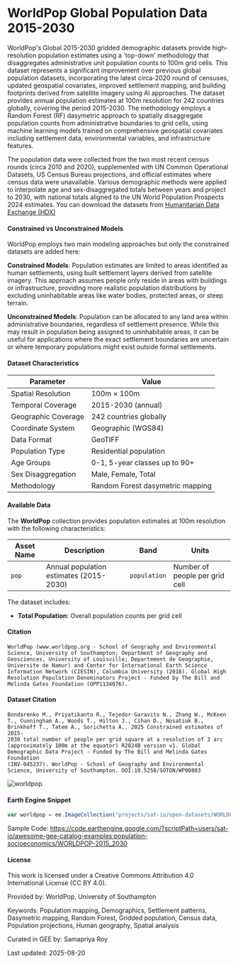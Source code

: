 # WorldPop Global Population Data 2015-2030

WorldPop's Global 2015-2030 gridded demographic datasets provide high-resolution population estimates using a 'top-down' methodology that disaggregates administrative unit population counts to 100m grid cells. This dataset represents a significant improvement over previous global population datasets, incorporating the latest circa-2020 round of censuses, updated geospatial covariates, improved settlement mapping, and building footprints derived from satellite imagery using AI approaches. The dataset provides annual population estimates at 100m resolution for 242 countries globally, covering the period 2015-2030. The methodology employs a Random Forest (RF) dasymetric approach to spatially disaggregate population counts from administrative boundaries to grid cells, using machine learning models trained on comprehensive geospatial covariates including settlement data, environmental variables, and infrastructure features.

The population data were collected from the two most recent census rounds (circa 2010 and 2020), supplemented with UN Common Operational Datasets, US Census Bureau projections, and official estimates where census data were unavailable. Various demographic methods were applied to interpolate age and sex-disaggregated totals between years and project to 2030, with national totals aligned to the UN World Population Prospects 2024 estimates. You can download the datasets from [Humanitarian Data Exchange (HDX)](https://data.humdata.org/organization/worldpop)

#### Constrained vs Unconstrained Models

WorldPop employs two main modeling approaches but only the constrained datasets are added here:

**Constrained Models**: Population estimates are limited to areas identified as human settlements, using built settlement layers derived from satellite imagery. This approach assumes people only reside in areas with buildings or infrastructure, providing more realistic population distributions by excluding uninhabitable areas like water bodies, protected areas, or steep terrain.

**Unconstrained Models**: Population can be allocated to any land area within administrative boundaries, regardless of settlement presence. While this may result in population being assigned to uninhabitable areas, it can be useful for applications where the exact settlement boundaries are uncertain or where temporary populations might exist outside formal settlements.

#### Dataset Characteristics

<center>

| Parameter | Value |
|-----------|-------|
| Spatial Resolution | 100m × 100m |
| Temporal Coverage | 2015-2030 (annual) |
| Geographic Coverage | 242 countries globally |
| Coordinate System | Geographic (WGS84) |
| Data Format | GeoTIFF |
| Population Type | Residential population |
| Age Groups | 0-1, 5-year classes up to 90+ |
| Sex Disaggregation | Male, Female, Total |
| Methodology | Random Forest dasymetric mapping |

</center>

#### Available Data

The **WorldPop** collection provides population estimates at 100m resolution with the following characteristics:

| Asset Name | Description | Band | Units |
|------------|-------------|------|--------|
| `pop` | Annual population estimates (2015-2030) | `population` | Number of people per grid cell |

The dataset includes:
- **Total Population**: Overall population counts per grid cell

#### Citation

```
WorldPop (www.worldpop.org - School of Geography and Environmental Science, University of Southampton; Department of Geography and Geosciences, University of Louisville; Departement de Geographie,
Universite de Namur) and Center for International Earth Science Information Network (CIESIN), Columbia University (2018). Global High Resolution Population Denominators Project - Funded by The Bill and
Melinda Gates Foundation (OPP1134076).
```

#### Dataset Citation

```
Bondarenko M., Priyatikanto R., Tejedor-Garavito N., Zhang W., McKeen T., Cunningham A., Woods T., Hilton J., Cihan D., Nosatiuk B., Brinkhoff T., Tatem A., Sorichetta A.. 2025 Constrained estimates of 2015-
2030 total number of people per grid square at a resolution of 3 arc (approximately 100m at the equator) R2024B version v1. Global Demographic Data Project - Funded by The Bill and Melinda Gates Foundation
(INV-045237). WorldPop - School of Geography and Environmental Science, University of Southampton. DOI:10.5258/SOTON/WP00803
```

![worldpop](../images/worldpop.gif)

#### Earth Engine Snippet

```javascript
var worldpop = ee.ImageCollection("projects/sat-io/open-datasets/WORLDPOP/pop");
```

Sample Code:  https://code.earthengine.google.com/?scriptPath=users/sat-io/awesome-gee-catalog-examples:population-socioeconomics/WORLDPOP-2015_2030

#### License

This work is licensed under a Creative Commons Attribution 4.0 International License (CC BY 4.0).

Provided by: WorldPop, University of Southampton

Keywords: Population mapping, Demographics, Settlement patterns, Dasymetric mapping, Random Forest, Gridded population, Census data, Population projections, Human geography, Spatial analysis

Curated in GEE by: Samapriya Roy

Last updated: 2025-08-20
